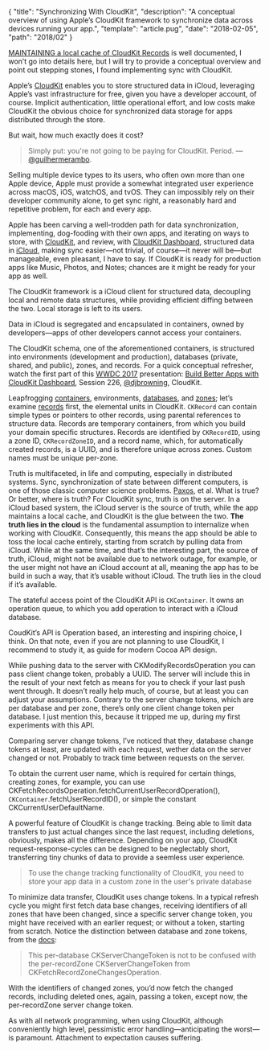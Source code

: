 {
  "title": "Synchronizing With CloudKit",
  "description": "A conceptual overview of using Apple’s CloudKit framework to synchronize data across devices running your app.",
  "template": "article.pug",
  "date": "2018-02-05",
  "path": "2018/02"
}

[MAINTAINING a local cache of CloudKit Records](https://developer.apple.com/library/content/documentation/DataManagement/Conceptual/CloudKitQuickStart/MaintainingaLocalCacheofCloudKitRecords/MaintainingaLocalCacheofCloudKitRecords.html#//apple_ref/doc/uid/TP40014987-CH12-SW1) is well documented, I won’t go into details here, but I will try to provide a conceptual overview and point out stepping stones, I found implementing sync with CloudKit.

Apple’s [CloudKit](https://developer.apple.com/icloud/cloudkit/) enables you to store structured data in iCloud, leveraging Apple’s vast infrastructure for free, given you have a developer account, of course. Implicit authentication, little operational effort, and low costs make CloudKit the obvious choice for synchronized data storage for apps distributed through the store.

But wait, how much exactly does it cost?

> Simply put: you're not going to be paying for CloudKit. Period.
—[@guilhermerambo](https://medium.com/@guilhermerambo/synchronizing-data-with-cloudkit-94c6246a3fda).

Selling multiple device types to its users, who often own more than one Apple device, Apple must provide a somewhat integrated user experience across macOS, iOS, watchOS, and tvOS. They can impossibly rely on their developer community alone, to get sync right, a reasonably hard and repetitive problem, for each and every app.

Apple has been carving a well-trodden path for data synchronization, implementing, dog-fooding with their own apps, and iterating on ways to store, with [CloudKit](https://developer.apple.com/documentation/cloudkit), and review, with [CloudKit Dashboard](https://developer.apple.com/library/content/documentation/DataManagement/Conceptual/CloudKitQuickStart/EditingSchemesUsingCloudKitDashboard/EditingSchemesUsingCloudKitDashboard.html), structured data in [iCloud](https://www.apple.com/lae/icloud/), making sync easier—not trivial, of course—it never will be—but manageable, even pleasant, I have to say. If CloudKit is ready for production apps like Music, Photos, and Notes; chances are it might be ready for your app as well.

The CloudKit framework is a iCloud client for structured data, decoupling local and remote data structures, while providing efficient diffing between the two. Local storage is left to its users.

Data in iCloud is segregated and encapsulated in containers, owned by developers—apps of other developers cannot access your containers.

The CloudKit schema, one of the aforementioned containers, is structured into environments (development and production), databases (private, shared, and public), zones, and records. For a quick conceptual refresher, watch the first part of this [WWDC 2017](https://developer.apple.com/videos/wwdc2017/) presentation: [Build Better Apps with CloudKit Dashboard](https://developer.apple.com/videos/play/wwdc2017/226/), Session 226, [@djbrowning](https://twitter.com/djbrowning), CloudKit.

Leapfrogging [containers](https://developer.apple.com/documentation/cloudkit/ckcontainer), environments, [databases](https://developer.apple.com/documentation/cloudkit/ckdatabase), and [zones](https://developer.apple.com/documentation/cloudkit/ckrecordzone); let’s examine [records](https://developer.apple.com/documentation/cloudkit/ckrecord) first, the elemental units in CloudKit. `CKRecord` can contain simple types or pointers to other records, using parental references to structure data. Records are temporary containers, from which you build your domain specific structures. Records are identified by `CKRecordID`, using a zone ID, `CKRecordZoneID`, and a record name, which, for automatically created records, is a UUID, and is therefore unique across zones. Custom names must be unique per-zone.

Truth is multifaceted, in life and computing, especially in distributed systems. Sync, synchronization of state between different computers, is one of those classic computer science problems. [Paxos](https://lamport.azurewebsites.net/pubs/lamport-paxos.pdf), et al. What is true? Or better, where is truth? For CloudKit sync, truth is on the server. In a iCloud based system, the iCloud server is the source of truth, while the app maintains a local cache, and CloudKit is the glue between the two. **The truth lies in the cloud** is the fundamental assumption to internalize when working with CloudKit. Consequently, this means the app should be able to toss the local cache entirely, starting from scratch by pulling data from iCloud. While at the same time, and that’s the interesting part, the source of truth, iCloud, might not be available due to network outage, for example, or the user might not have an iCloud account at all, meaning the app has to be build in such a way, that it’s usable without iCloud. The truth lies in the cloud if it’s available.

The stateful access point of the CloudKit API is `CKContainer`. It owns an operation queue, to which you add operation to interact with a iCloud database.

CoudKit’s API is Operation based, an interesting and inspiring choice, I think. On that note, even if you are not planning to use CloudKit, I recommend to study it, as guide for modern Cocoa API design.

While pushing data to the server with CKModifyRecordsOperation you can pass client change token, probably a UUID. The server will include this in the result of your next fetch as means for you to check if your last push went through. It doesn’t really help much, of course, but at least you can adjust your assumptions. Contrary to the server change tokens, which are per database and per zone, there’s only one client change token per database. I just mention this, because it tripped me up, during my first experiments with this API.

Comparing server change tokens, I’ve noticed that they, database change tokens at least, are updated with each request, wether data on the server changed or not. Probably to track time between requests on the server.

To obtain the current user name, which is required for certain things, creating zones, for example, you can use CKFetchRecordsOperation.fetchCurrentUserRecordOperation(), `CKContainer`.fetchUserRecordID(), or simple the constant CKCurrentUserDefaultName.

A powerful feature of CloudKit is change tracking. Being able to limit data transfers to just actual changes since the last request, including deletions, obviously, makes all the difference. Depending on your app, CloudKit request-response-cycles can be designed to be neglectably short, transferring tiny chunks of data to provide a seemless user experience.

> To use the change tracking functionality of CloudKit, you need to store your app data in a custom zone in the user's private database

To minimize data transfer, CloudKit uses change tokens. In a typical refresh cycle you might first fetch data base changes, receiving identifiers of all zones that have been changed, since a specific server change token, you might have received with an earlier request; or without a token, starting from scratch. Notice the distinction between database and zone tokens, from the [docs](https://developer.apple.com/documentation/cloudkit/ckfetchdatabasechangesoperation/1640502-init):

> This per-database CKServerChangeToken is not to be confused with the per-recordZone CKServerChangeToken from CKFetchRecordZoneChangesOperation.

With the identifiers of changed zones, you’d now fetch the changed records, including deleted ones, again, passing a token, except now, the per-recordZone server change token.

As with all network programming, when using CloudKit, although conveniently high level, pessimistic error handling—anticipating the worst—is paramount. Attachment to expectation causes suffering.

